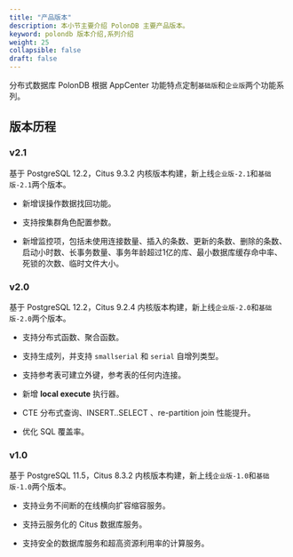 ```yaml
---
title: "产品版本"
description: 本小节主要介绍 PolonDB 主要产品版本。 
keyword: polondb 版本介绍,系列介绍 
weight: 25
collapsible: false
draft: false
---
```


分布式数据库 PolonDB 根据 AppCenter 功能特点定制`基础版`和`企业版`两个功能系列。

## 版本历程

### v2.1

基于 PostgreSQL 12.2，Citus 9.3.2 内核版本构建，新上线`企业版-2.1`和`基础版-2.1`两个版本。

- 新增误操作数据找回功能。
  
- 支持按集群角色配置参数。
  
- 新增监控项，包括未使用连接数量、插入的条数、更新的条数、删除的条数、启动小时数、长事务数量、事务年龄超过1亿的库、最小数据库缓存命中率、死锁的次数、临时文件大小。

### v2.0

基于 PostgreSQL 12.2，Citus 9.2.4 内核版本构建，新上线`企业版-2.0`和`基础版-2.0`两个版本。

- 支持分布式函数、聚合函数。

- 支持生成列，并支持 `smallserial` 和 `serial` 自增列类型。

- 支持参考表可建立外键，参考表的任何内连接。

- 新增 **local execute** 执行器。

- CTE 分布式查询、INSERT..SELECT 、re-partition join 性能提升。

- 优化 SQL 覆盖率。 

### v1.0

基于 PostgreSQL 11.5，Citus 8.3.2 内核版本构建，新上线`企业版-1.0`和`基础版-1.0`两个版本。

- 支持业务不间断的在线横向扩容缩容服务。

- 支持云服务化的 Citus 数据库服务。

- 支持安全的数据库服务和超高资源利用率的计算服务。
